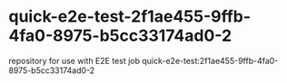# quick-e2e-test-2f1ae455-9ffb-4fa0-8975-b5cc33174ad0-2
repository for use with E2E test job quick-e2e-test:2f1ae455-9ffb-4fa0-8975-b5cc33174ad0-2

